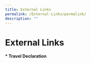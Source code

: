 ```yaml
---
title: External Links
permalink: /External-Links/permalink/
description: ""
---
```

# External Links

#### * Travel Declaration